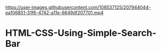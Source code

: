 

https://user-images.githubusercontent.com/108537125/207944044-ea106851-31f6-4742-a11e-6649df207701.mp4

# HTML-CSS-Using-Simple-Search-Bar
